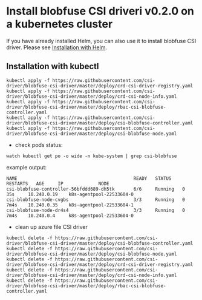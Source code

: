# Install blobfuse CSI driveri v0.2.0 on a kubernetes cluster

If you have already installed Helm, you can also use it to install blobfuse CSI driver. Please see [Installation with Helm](../charts/README.md).

## Installation with kubectl

```
kubectl apply -f https://raw.githubusercontent.com/csi-driver/blobfuse-csi-driver/master/deploy/crd-csi-driver-registry.yaml
kubectl apply -f https://raw.githubusercontent.com/csi-driver/blobfuse-csi-driver/master/deploy/crd-csi-node-info.yaml
kubectl apply -f https://raw.githubusercontent.com/csi-driver/blobfuse-csi-driver/master/deploy/rbac-csi-blobfuse-controller.yaml
kubectl apply -f https://raw.githubusercontent.com/csi-driver/blobfuse-csi-driver/master/deploy/csi-blobfuse-controller.yaml
kubectl apply -f https://raw.githubusercontent.com/csi-driver/blobfuse-csi-driver/master/deploy/csi-blobfuse-node.yaml
```

- check pods status:

```
watch kubectl get po -o wide -n kube-system | grep csi-blobfuse
```

example output:

```
NAME                                           READY   STATUS    RESTARTS   AGE     IP             NODE
csi-blobfuse-controller-56bfddd689-dh5tk       6/6     Running   0          35s     10.240.0.19    k8s-agentpool-22533604-0
csi-blobfuse-node-cvgbs                        3/3     Running   0          7m4s    10.240.0.35    k8s-agentpool-22533604-1
csi-blobfuse-node-dr4s4                        3/3     Running   0          7m4s    10.240.0.4     k8s-agentpool-22533604-0
```

- clean up azure file CSI driver

```
kubectl delete -f https://raw.githubusercontent.com/csi-driver/blobfuse-csi-driver/master/deploy/csi-blobfuse-controller.yaml
kubectl delete -f https://raw.githubusercontent.com/csi-driver/blobfuse-csi-driver/master/deploy/csi-blobfuse-node.yaml
kubectl delete -f https://raw.githubusercontent.com/csi-driver/blobfuse-csi-driver/master/deploy/crd-csi-driver-registry.yaml
kubectl delete -f https://raw.githubusercontent.com/csi-driver/blobfuse-csi-driver/master/deploy/crd-csi-node-info.yaml
kubectl delete -f https://raw.githubusercontent.com/csi-driver/blobfuse-csi-driver/master/deploy/rbac-csi-blobfuse-controller.yaml
```
